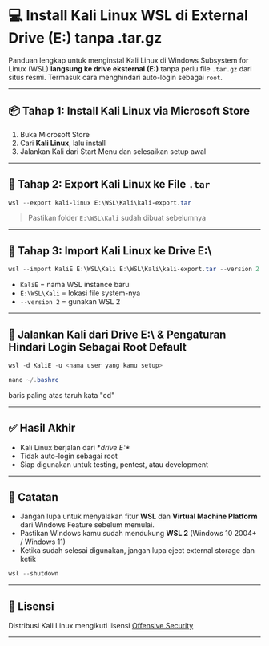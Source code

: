 # 💻 Install Kali Linux WSL di External Drive (E:\) tanpa .tar.gz

Panduan lengkap untuk menginstal Kali Linux di Windows Subsystem for Linux (WSL) **langsung ke drive eksternal (E:\)** tanpa perlu file `.tar.gz` dari situs resmi. Termasuk cara menghindari auto-login sebagai `root`.

---

## 📦 Tahap 1: Install Kali Linux via Microsoft Store

1. Buka Microsoft Store
2. Cari **Kali Linux**, lalu install
3. Jalankan Kali dari Start Menu dan selesaikan setup awal

---

## 🧰 Tahap 2: Export Kali Linux ke File `.tar`

```powershell
wsl --export kali-linux E:\WSL\Kali\kali-export.tar
```

> Pastikan folder `E:\WSL\Kali` sudah dibuat sebelumnya

---

## 💾 Tahap 3: Import Kali Linux ke Drive E:\

```powershell
wsl --import KaliE E:\WSL\Kali E:\WSL\Kali\kali-export.tar --version 2
```

- `KaliE` = nama WSL instance baru
- `E:\WSL\Kali` = lokasi file system-nya
- `--version 2` = gunakan WSL 2

---

## 🔐 Jalankan Kali dari Drive E:\ & Pengaturan Hindari Login Sebagai Root Default

```powershell
wsl -d KaliE -u <nama user yang kamu setup>
```
```powershell
nano ~/.bashrc
```
baris paling atas taruh kata "cd"

---

## ✅ Hasil Akhir

- Kali Linux berjalan dari **drive E:\**
- Tidak auto-login sebagai root
- Siap digunakan untuk testing, pentest, atau development

---

## 📌 Catatan

- Jangan lupa untuk menyalakan fitur **WSL** dan **Virtual Machine Platform** dari Windows Feature sebelum memulai.
- Pastikan Windows kamu sudah mendukung **WSL 2** (Windows 10 2004+ / Windows 11)
- Ketika sudah selesai digunakan, jangan lupa eject external storage dan ketik
```powershell
wsl --shutdown
```

---

## 📎 Lisensi

Distribusi Kali Linux mengikuti lisensi [Offensive Security](https://www.kali.org/docs/policy/kali-linux-licensing/)

---
